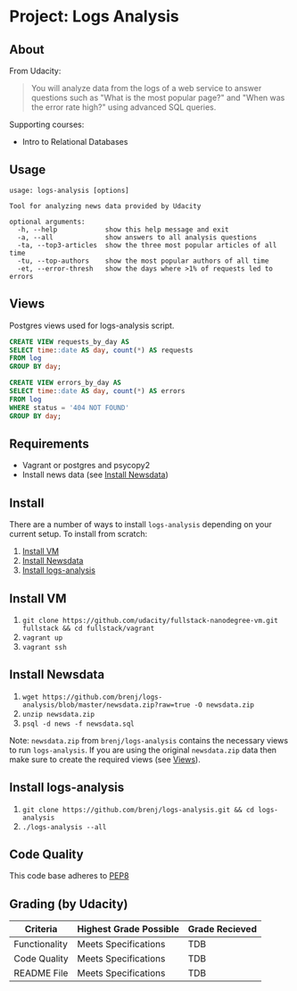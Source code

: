 Project: Logs Analysis
======================

About
-----
From Udacity:
> You will analyze data from the logs of a web service to answer questions
such as "What is the most popular page?" and "When was the error rate high?"
using advanced SQL queries.

Supporting courses:
  * Intro to Relational Databases
  
Usage
-----
```console
usage: logs-analysis [options]

Tool for analyzing news data provided by Udacity

optional arguments:
  -h, --help            show this help message and exit
  -a, --all             show answers to all analysis questions
  -ta, --top3-articles  show the three most popular articles of all time
  -tu, --top-authors    show the most popular authors of all time
  -et, --error-thresh   show the days where >1% of requests led to errors
```

Views
-----
Postgres views used for logs-analysis script.

```sql
CREATE VIEW requests_by_day AS
SELECT time::date AS day, count(*) AS requests
FROM log
GROUP BY day;
```

```sql
CREATE VIEW errors_by_day AS
SELECT time::date AS day, count(*) AS errors
FROM log
WHERE status = '404 NOT FOUND'
GROUP BY day;
```

Requirements
------------
* Vagrant or postgres and psycopy2
* Install news data (see [Install Newsdata](https://github.com/brenj/logs-analysis#install-newsdata))

Install
-------
There are a number of ways to install `logs-analysis` depending on your
current setup. To install from scratch:

1. [Install VM](https://github.com/brenj/logs-analysis#install-vm)
2. [Install Newsdata](https://github.com/brenj/logs-analysis#install-newsdata)
3. [Install logs-analysis](https://github.com/brenj/logs-analysis#install-logs-analysis)

Install VM
----------
1. `git clone https://github.com/udacity/fullstack-nanodegree-vm.git fullstack && cd fullstack/vagrant`
2. `vagrant up`
3. `vagrant ssh`

Install Newsdata
----------------
1. `wget https://github.com/brenj/logs-analysis/blob/master/newsdata.zip?raw=true -O newsdata.zip`
2. `unzip newsdata.zip`
3. `psql -d news -f newsdata.sql`

Note: `newsdata.zip` from `brenj/logs-analysis` contains the necessary views
to run `logs-analysis`. If you are using the original `newsdata.zip` data then
make sure to create the required views (see [Views](https://github.com/brenj/logs-analysis#views)).

Install logs-analysis
---------------------
1. `git clone https://github.com/brenj/logs-analysis.git && cd logs-analysis`
2. `./logs-analysis --all`

Code Quality
------------
This code base adheres to [PEP8](https://www.python.org/dev/peps/pep-0008/)

Grading (by Udacity)
--------------------

Criteria       |Highest Grade Possible  |Grade Recieved
---------------|------------------------|-------------------
Functionality  |Meets Specifications    |TDB
Code Quality   |Meets Specifications    |TDB
README File    |Meets Specifications    |TDB
